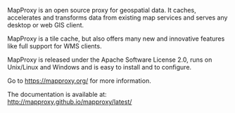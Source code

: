 MapProxy is an open source proxy for geospatial data. It caches, accelerates and transforms data from existing map services and serves any desktop or web GIS client.

MapProxy is a tile cache, but also offers many new and innovative features like full support for WMS clients.

MapProxy is released under the Apache Software License 2.0, runs on Unix/Linux and Windows and is easy to install and to configure.

Go to https://mapproxy.org/ for more information.

The documentation is available at: http://mapproxy.github.io/mapproxy/latest/

